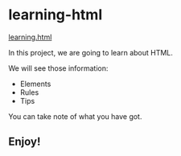# learning-html
[learning.html](https://tiaraha-funny.github.io/learning-html/)

In this project, we are going to learn about HTML.

We will see those information:
- Elements
- Rules
- Tips

You can take note of what you have got.
## Enjoy!